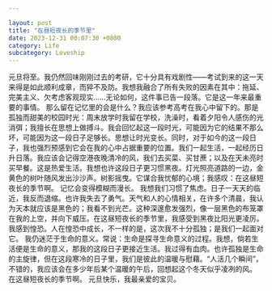 ```yaml
---

layout: post
title: "在昼短夜长的季节里"
date: 2023-12-31 00:07:30 +0800
category: Life
subcategory: Loveship
---
```




元旦将至。我仍然回味刚刚过去的考研，它十分具有戏剧性——考试到来的这一天来得是如此顺利成章，而猝不及防。我想我融合了所有失败的因素在其中：拖延、完美主义、欠考虑客观现实……无论如何，这件事已告一段落。它是这一年来最重要的事情。
那么留在记忆里的会是什么？我应该参考高考在我心中留下的。那是孤独而甜美的校园时光：周末放学时我留在学校，洗澡时，看着夕阳令人感伤的光消弭；我擅长在思想上做搏斗。我会回忆起这一段时光，可能因为它的结果不那么坏，可能因为这一段日子足够长。思想让时光变长。同时，对于如今的这一段日子，我也强烈预感到它会在我的心中占据重要的位置。我们一起生活，一起经历日升日落。我应该会记得空港夜晚清冷的风，我们去买菜、买甘蔗；以及在天未亮时买早餐。这是热爱生活。我想也许这段日子更习惯黑夜。灯光照亮道路的一边，金黄色的树叶随风发出沙沙声。树影摇曳。它谋合我忧郁的心境；我感叹：在这昼短夜长的季节啊。
记忆会变得模糊而漫长。
我想我们习惯了焦虑。日子一天天的临近，我反而退缩。也许我失去了勇气。天气和人的心情相关，在许多个清晨，我认为天本就应该是黑色的；我看不到光芒。这种深邃愈发强烈，像一层黑色的布笼罩在我的上空，并向下威压。在这昼短夜长的季节里，我感受到黑夜比阳光更凌厉。我感到惶恐。人在惶恐中成长，不一样的是，这次我不十分孤独；是我们一起面对它。
我仍迷茫于生命的意义。常说：生命是探寻生命意义的过程。我想，倘若生活便是生命的意义，那我的这段日子更接近生活。我过得有血肉。也许孤独是生命的主旋律，但在这段寒冷的日子里，我们是彼此的温暖与慰藉。“人活几个瞬间”，不错的，我应该会在多少年后某个温暖的午后，回想起这个冬天似乎凌冽的风。
在这昼短夜长的季节啊。
元旦快乐，我最亲爱的宝贝。
